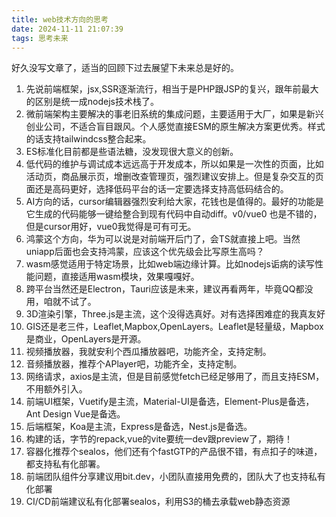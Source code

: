 ```yaml
---
title: web技术方向的思考
date: 2024-11-11 21:07:39
tags: 思考未来
---
```

好久没写文章了，适当的回顾下过去展望下未来总是好的。
1. 先说前端框架，jsx,SSR逐渐流行，相当于是PHP跟JSP的复兴，跟年前最大的区别是统一成nodejs技术栈了。 
2. 微前端架构主要解决的事老旧系统的集成问题，主要适用于大厂，如果是新兴创业公司，不适合盲目跟风。个人感觉直接ESM的原生解决方案更优秀。样式的话支持tailwindcss整合起来。
3. ES标准化目前都是些语法糖，没发现很大意义的创新。
4. 低代码的维护与调试成本远远高于开发成本，所以如果是一次性的页面，比如活动页，商品展示页，增删改查管理页，强烈建议安排上。但是复杂交互的页面还是高码更好，选择低码平台的话一定要选择支持高低码结合的。
5. AI方向的话，cursor编辑器强烈安利给大家，花钱也是值得的。最好的功能是它生成的代码能够一键给整合到现有代码中自动diff。v0/vue0 也是不错的，但是cursor用好，vue0我觉得是可有可无。
6. 鸿蒙这个方向，华为可以说是对前端开后门了，会TS就直接上吧。当然uniapp后面也会支持鸿蒙，应该这个优先级会比写原生高吗？
7. wasm感觉适用于特定场景，比如web端边缘计算。比如nodejs诟病的读写性能问题，直接适用wasm模块，效果嘎嘎好。
8. 跨平台当然还是Electron，Tauri应该是未来，建议再看两年，毕竟QQ都没用，咱就不试了。
9. 3D渲染引擎，Three.js是主流，这个没得选真好。对有选择困难症的我真友好
10. GIS还是老三件，Leaflet,Mapbox,OpenLayers。Leaflet是轻量级，Mapbox是商业，OpenLayers是开源。
11. 视频播放器，我就安利个西瓜播放器吧，功能齐全，支持定制。
12. 音频播放器，推荐个APlayer吧，功能齐全，支持定制。
13. 网络请求，axios是主流，但是目前感觉fetch已经足够用了，而且支持ESM，不用额外引入。
14. 前端UI框架，Vuetify是主流，Material-UI是备选，Element-Plus是备选，Ant Design Vue是备选。
15. 后端框架，Koa是主流，Express是备选，Nest.js是备选。
16. 构建的话，字节的repack,vue的vite要统一dev跟preview了，期待！
17. 容器化推荐个sealos，他们还有个fastGTP的产品很不错，有点扣子的味道，都支持私有化部署。
18. 前端团队组件分享建议用bit.dev，小团队直接用免费的，团队大了也支持私有化部署
19. CI/CD前端建议私有化部署sealos，利用S3的桶去承载web静态资源